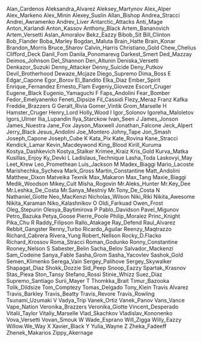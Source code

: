 
Alan_Cardenos
Aleksandra_Alvarez
Aleksey_Martynov
Alex_Alper
Alex_Markeno
Alex_Minin
Alexey_Suslin
Allan_Bishop
Andrea_Stracci
Andrei_Awramenko
Andrev_Liver
Antarctic_Attacks
Anti_Mage
Anton_Karlandi
Anton_Kassov
Anthony_Black
Artem_Bananovich
Artem_Versetti
Aslan_Amoralov
Bekz_Eazzy
Bibob_Sit
Bill_Clinton
Bob_Flander
Boba_Marley
Bogdan_Maluta
Brain_Hatte
Brain_Konar
Brandon_Morris
Bruce_Sharov
Calvin_Harris
Christiano_Gold
Chew_Chelius
Clifford_Deck
Danil_Fom
Danila_Ponomarevg
Darkest_Smert
Ded_Mazzay
Deimos_Johnson
Del_Shannon
Den_Altunin
Deniska_Versetti
Denkazor_Suzuki
Denny_Attacker
Denny_Suicide
Deny_Putkov
Devil_Brotherhood
Dewaze_Mcjaze
Diego_Supremo
Dima_Boss
E
Edgar_Capone
Egor_Borov
El_Bandito
Elka_Diaz
Ember_Spirit
Enrique_Fernandez
Ernesto_Flam
Evgeniy_Gioveze
Escort_Cruger
Eugene_Black
Eugenio_Yamaguchi
F
Faps_Andolini
Fear_Bomber
Fedor_Emelyanenko
Feneti_Dipsize
Fil_Cassidi
Flezy_Meraz
Franz Kafka
Freddie_Brazzers
G
Geralt_Rivia
Gomer_Vintik
Grom_Marselle
H
Hamster_Cruger
Henry_Lord
Holly_Wood
I
Igor_Solonov
Igoreha_Maloletov
Igors_Ulmer
Ilia_Lupandin
Ilya_Starckow
Ivan_Seen
J
James_Jonson
James_Nuestra
Jane_Fox
Jayson_Maxwell
 Jonathan_Falcone
Jeck_Alpert
Jerry_Black
Jesus_Andolini
Joe_Montero
Johny_Tape
Jon_Smash
Joseph_Capone
Joseph_Cube
K
Kata_Pix
Kate_Rovina
Kane_Stracci
Kendick_Lamar
Kevin_Macdeywond
King_Blood
Kirill_Kuruma
Kostya_Dashkevich
Kostya_Stalker
Krimee_Kraiz
Kris_Gold
Kurva_Matka
Kusillas_Enjoy
Ky_Devki
L
Ladislaus_Technique
Lasha_Toda
Laskovyi_May
Leet_Krew
Leo_Promethean
Luis_Jackson
M
Madex_Biaggi
Mario_Lacoste
Marishechka_Sycheva
Mark_Gross
Martin_Constantine
Matt_Andolini
Matthew_Dixon
Matveika Texnik
Max_Makaron
Max_Tang
Maxie_Biaggi
Medik_Woodson
Mikey_Cult
Misha_Rogovin
Mr.Aleks_Hunter
Mr.Key_Dee
Mr.Leshka_De_Costa
Mr.Sanya_Mestniy
Mr.Tony_De_Costa
N
Nathaniel_Giotte
Neo_MacKenzi
Nicholas_Wilson
Niki_Riki
Nikita_Awesome
Nikita_Karaman
Niko_Kalashnikov
O
Oldi_Farkuad
Owen_Frost
Oleg_Stepurin
Olesya_Baytimirova
P
Pablo_Davidson
Pavel_Migunov
Petro_Bazuka
Petya_Goose
Pierre_Poole
Philip_Moralez
Princ_Knight
Pika_Chu
R
Raddy_Filipson
Rallo_Atakage
Ray_Defend
Raul_Alvarez
Rebbit_Gangster
Renny_Turbo
Ricardo_Aguilar
Reenzy_Maqtrazzo
Richard_Cabrera
Rivera_Yung
Robert_Nellson
Rocky_D.Flacko
Richard_Krossov
Roma_Stracci
Roman_Godunko
Ronny_Constantine
Rooney_Nelson
S
Sabester_Belin
Sacha_Belov
Salvador_Mackenzi
Sam_Codeine
Sanya_Fable
Sasha_Grom
Sasha_Yacovlev
Sashok_Gold
Semen_Klimenko
Serega_Vain
Sergey_Palihove
Sergey_Skywalker
Shapagat_Diaz
Shokk_Dozzie
Sid_Peep
Snoop_Eazzy
Spartak_Krasnov
Stas_Piexa
Ston_Tansy
Stefano_Rossi
Stinie_Whizz
Suez_Diaz
Supremo_Santiago
Surii_Mayer
T
Thomkka_Brait
Timur_Bazooka
Tolik_Dildsize
Tom_Comptezy
Tomas_Delgado
Tony_Klein
Travis Alvarez
Travis_Barkley
Travis_Beatty
Travis_Revore
Travis_Rowling
Tsunami_Uzumaki
V
Vadya_Trip
Vanek_Ortiz
Vanek_Panov
Vans_Vance
Vape_Nation
Veronika_Brazzers
Veronika_Giotte
Vincent_Desperado
Vitalii_Taylor
Vitaliy_Marselle
Vlad_Skachkov
Vladislav_Kononenko
Vova_Versetti
Vovan_Smouk
W
Wade_Esprano
Will_Zigga
Willy_Eazzy
Willow.We_Way
X
Xavier_Black
Y
Yulia_Wayne
Z
Zheka_Fadeeff
Zhenek_Makarios
Zippy_Akernage


























































































































































































































































































































































































































































































































































































































































































































































































































































